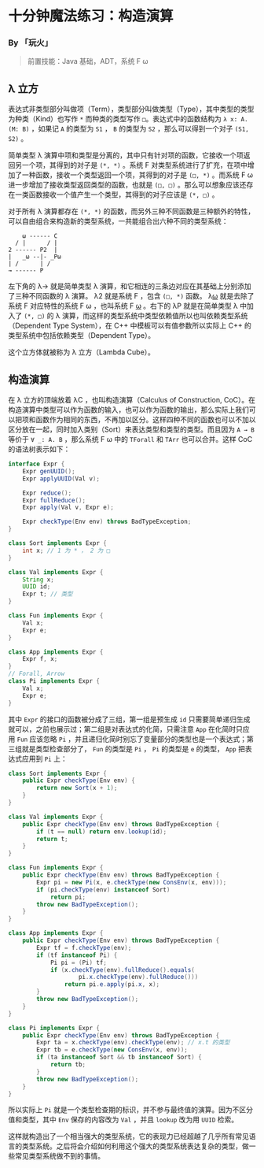 # 十分钟魔法练习：构造演算

### By 「玩火」

> 前置技能：Java 基础，ADT，系统 F ω

## λ 立方

表达式非类型部分叫做项（Term），类型部分叫做类型（Type），其中类型的类型为种类（Kind）也写作 `*` 而种类的类型写作 `□`。表达式中的函数结构为 `λ x: A. (M: B)` ，如果记 `A` 的类型为 `S1` ， `B` 的类型为 `S2` ，那么可以得到一个对子 `(S1, S2)` 。

简单类型 λ 演算中项和类型是分离的，其中只有针对项的函数，它接收一个项返回另一个项，其得到的对子是 `(*, *)` 。系统 F 对类型系统进行了扩充，在项中增加了一种函数，接收一个类型返回一个项，其得到的对子是 `(□, *)` 。而系统 F ω 进一步增加了接收类型返回类型的函数，也就是 `(□, □)` 。那么可以想象应该还存在一类函数接收一个值产生一个类型，其得到的对子应该是 `(*, □)` 。

对于所有 λ 演算都存在 `(*, *)` 的函数，而另外三种不同函数是三种额外的特性，可以自由组合来构造新的类型系统，一共能组合出六种不同的类型系统：

```
    ω ------ C
  / |      / |
2 ------ P2  |
|   _ω --|- _Pω
| /      | /
→ ------ P
```

左下角的 λ→ 就是简单类型 λ 演算，和它相连的三条边对应在其基础上分别添加了三种不同函数的 λ 演算。 λ2 就是系统 F ，包含 `(□, *)` 函数。 λ<u>ω</u> 就是去除了系统 F 对应特性的系统 F ω ，也叫系统 F <u>ω</u> 。右下的 λP 就是在简单类型 λ 中加入了 `(*, □)` 的 λ 演算，而这样的类型系统中类型依赖值所以也叫依赖类型系统（Dependent Type System），在 C++ 中模板可以有值参数所以实际上 C++ 的类型系统中包括依赖类型（Dependent Type）。

这个立方体就被称为 λ 立方（Lambda Cube）。

## 构造演算

在 λ 立方的顶端放着 λC ，也叫构造演算（Calculus of Construction, CoC）。在构造演算中类型可以作为函数的输入，也可以作为函数的输出，那么实际上我们可以把项和函数作为相同的东西，不再加以区分。这样四种不同的函数也可以不加以区分放在一起，同时加入类别（Sort）来表达类型和类型的类型。而且因为 `A → B` 等价于 `∀ _: A. B` ，那么系统 F ω 中的 `TForall` 和 `TArr` 也可以合并。这样 CoC 的语法树表示如下：

```java
interface Expr {
    Expr genUUID();
    Expr applyUUID(Val v);

    Expr reduce();
    Expr fullReduce();
    Expr apply(Val v, Expr e);

    Expr checkType(Env env) throws BadTypeException;
}

class Sort implements Expr {
    int x; // 1 为 * ， 2 为 □
}

class Val implements Expr {
    String x;
    UUID id;
    Expr t; // 类型
}

class Fun implements Expr {
    Val x;
    Expr e;
}

class App implements Expr {
    Expr f, x;
}
// Forall, Arrow
class Pi implements Expr {
    Val x;
    Expr e;
}
```

其中 `Expr` 的接口的函数被分成了三组，第一组是预生成 `id` 只需要简单递归生成就可以，之前也展示过；第二组是对表达式的化简，只需注意 `App` 在化简时只应用 `Fun` 应该忽略 `Pi` ，并且递归化简时别忘了变量部分的类型也是一个表达式；第三组就是类型检查部分了， `Fun` 的类型是 `Pi` ， `Pi` 的类型是 `e` 的类型， `App` 把表达式应用到 `Pi` 上：

```java
class Sort implements Expr {
    public Expr checkType(Env env) {
        return new Sort(x + 1);
    }
}

class Val implements Expr {
    public Expr checkType(Env env) throws BadTypeException {
        if (t == null) return env.lookup(id);
        return t;
    }
}

class Fun implements Expr {
    public Expr checkType(Env env) throws BadTypeException {
        Expr pi = new Pi(x, e.checkType(new ConsEnv(x, env)));
        if (pi.checkType(env) instanceof Sort)
            return pi;
        throw new BadTypeException();
    }
}

class App implements Expr {
    public Expr checkType(Env env) throws BadTypeException {
        Expr tf = f.checkType(env);
        if (tf instanceof Pi) {
            Pi pi = (Pi) tf;
            if (x.checkType(env).fullReduce().equals(
                	pi.x.checkType(env).fullReduce()))
                return pi.e.apply(pi.x, x);
        }
        throw new BadTypeException();
    }
}

class Pi implements Expr {
    public Expr checkType(Env env) throws BadTypeException {
        Expr ta = x.checkType(env).checkType(env); // x.t 的类型
        Expr tb = e.checkType(new ConsEnv(x, env));
        if (ta instanceof Sort && tb instanceof Sort) {
            return tb;
        }
        throw new BadTypeException();
    }
}
```

所以实际上 `Pi` 就是一个类型检查期的标识，并不参与最终值的演算。因为不区分值和类型，其中 `Env` 保存的内容改为 `Val` ，并且 `lookup` 改为用 `UUID` 检索。

这样就构造出了一个相当强大的类型系统，它的表现力已经超越了几乎所有常见语言的类型系统。之后将会介绍如何利用这个强大的类型系统表达复杂的类型，做一些常见类型系统做不到的事情。